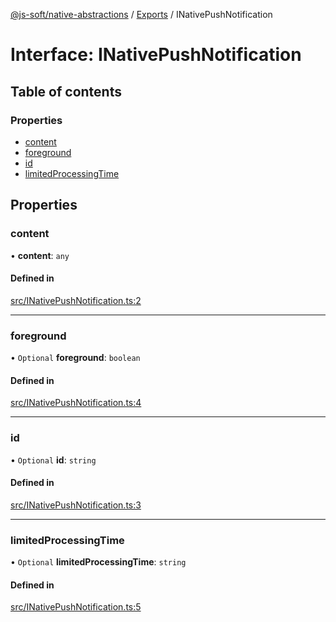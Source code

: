 [@js-soft/native-abstractions](../README.md) / [Exports](../modules.md) / INativePushNotification

# Interface: INativePushNotification

## Table of contents

### Properties

- [content](INativePushNotification.md#content)
- [foreground](INativePushNotification.md#foreground)
- [id](INativePushNotification.md#id)
- [limitedProcessingTime](INativePushNotification.md#limitedprocessingtime)

## Properties

### content

• **content**: `any`

#### Defined in

[src/INativePushNotification.ts:2](https://github.com/js-soft/ts-native-access/blob/c428889/packages/abstractions/src/INativePushNotification.ts#L2)

___

### foreground

• `Optional` **foreground**: `boolean`

#### Defined in

[src/INativePushNotification.ts:4](https://github.com/js-soft/ts-native-access/blob/c428889/packages/abstractions/src/INativePushNotification.ts#L4)

___

### id

• `Optional` **id**: `string`

#### Defined in

[src/INativePushNotification.ts:3](https://github.com/js-soft/ts-native-access/blob/c428889/packages/abstractions/src/INativePushNotification.ts#L3)

___

### limitedProcessingTime

• `Optional` **limitedProcessingTime**: `string`

#### Defined in

[src/INativePushNotification.ts:5](https://github.com/js-soft/ts-native-access/blob/c428889/packages/abstractions/src/INativePushNotification.ts#L5)
